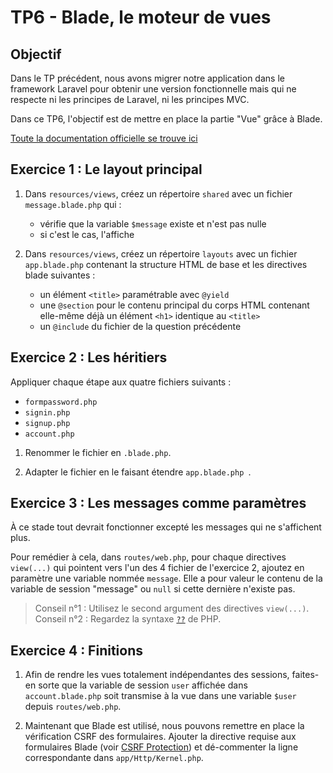 TP6 - Blade, le moteur de vues
==============================

Objectif
--------

Dans le TP précédent, nous avons migrer notre application dans le framework Laravel pour obtenir une version fonctionnelle mais qui ne respecte ni les principes de Laravel, ni les principes MVC.

Dans ce TP6, l'objectif est de mettre en place la partie "Vue" grâce à Blade.

[Toute la documentation officielle se trouve ici](https://laravel.com/docs/8.x/blade)


Exercice 1 : Le layout principal
--------------------------------

1. Dans `resources/views`, créez un répertoire `shared` avec un fichier `message.blade.php` qui :
	- vérifie que la variable `$message` existe et n'est pas nulle
	- si c'est le cas, l'affiche

1. Dans `resources/views`, créez un répertoire `layouts` avec un fichier `app.blade.php` contenant la structure HTML de base et les directives blade suivantes :
	- un élément `<title>` paramétrable avec `@yield`
	- une `@section` pour le contenu principal du corps HTML contenant elle-même déjà un élément `<h1>` identique au `<title>`
	- un `@include` du fichier de la question précédente

Exercice 2 : Les héritiers
--------------------------

Appliquer chaque étape aux quatre fichiers suivants :

- `formpassword.php`
- `signin.php`
- `signup.php`
- `account.php`

1. Renommer le fichier en `.blade.php`.

1. Adapter le fichier en le faisant étendre `app.blade.php `.

Exercice 3 : Les messages comme paramètres
------------------------------------------

À ce stade tout devrait fonctionner excepté les messages qui ne s'affichent plus.

Pour remédier à cela, dans `routes/web.php`, pour chaque directives `view(...)` qui pointent vers l'un des 4 fichier de l'exercice 2, ajoutez en paramètre une variable nommée `message`. Elle a pour valeur le contenu de la variable de session "message" ou `null` si cette dernière n'existe pas.

> Conseil n°1 : Utilisez le second argument des directives `view(...)`.<br>
> Conseil n°2 : Regardez la syntaxe [`??`](https://www.php.net/manual/fr/migration70.new-features.php) de PHP.

Exercice 4 : Finitions
----------------------

1. Afin de rendre les vues totalement indépendantes des sessions, faites-en sorte que la variable de session `user` affichée dans `account.blade.php` soit transmise à la vue dans une variable `$user` depuis `routes/web.php`.

1. Maintenant que Blade est utilisé, nous pouvons remettre en place la vérification CSRF des formulaires. Ajouter la directive requise aux formulaires Blade (voir [CSRF Protection](https://laravel.com/docs/6.x/csrf)) et dé-commenter la ligne correspondante dans `app/Http/Kernel.php`.
